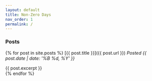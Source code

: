 ```yaml
---
layout: default
title: Non-Zero Days
nav_order: 1
permalink: /
---
```


### Posts

{% for post in site.posts %}
[{{ post.title }}]({{ post.url }})
*Posted {{ post.date | date: '%B %d, %Y' }}*

{{ post.excerpt }}
</br>
{% endfor %}
